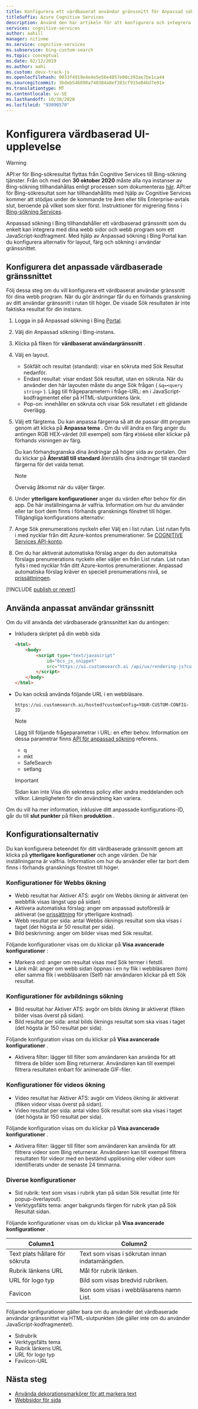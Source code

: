```yaml
---
title: Konfigurera ett värdbaserat användar gränssnitt för Anpassad sökning i Bing | Microsoft Docs
titleSuffix: Azure Cognitive Services
description: Använd den här artikeln för att konfigurera och integrera ett värdbaserad gränssnitt för Anpassad sökning i Bing.
services: cognitive-services
author: aahill
manager: nitinme
ms.service: cognitive-services
ms.subservice: bing-custom-search
ms.topic: conceptual
ms.date: 02/12/2019
ms.author: aahi
ms.custom: devx-track-js
ms.openlocfilehash: 0033f4919e4e4e5e56e4057e00c393ae7be1ca44
ms.sourcegitcommit: 3bdeb546890a740384a8ef383cf915e84bd7e91e
ms.translationtype: MT
ms.contentlocale: sv-SE
ms.lasthandoff: 10/30/2020
ms.locfileid: "93090570"
---
```

# <a name="configure-your-hosted-ui-experience"></a>Konfigurera värdbaserad UI-upplevelse

> [!WARNING]
> API:er för Bing-sökresultat flyttas från Cognitive Services till Bing-sökning tjänster. Från och med den **30 oktober 2020** måste alla nya instanser av Bing-sökning tillhandahållas enligt processen som dokumenteras [här](https://aka.ms/cogsvcs/bingmove).
> API:er för Bing-sökresultat som har tillhandahållits med hjälp av Cognitive Services kommer att stödjas under de kommande tre åren eller tills Enterprise-avtals slut, beroende på vilket som sker först.
> Instruktioner för migrering finns i [Bing-sökning Services](https://aka.ms/cogsvcs/bingmigration).

Anpassad sökning i Bing tillhandahåller ett värdbaserad gränssnitt som du enkelt kan integrera med dina webb sidor och webb program som ett JavaScript-kodfragment. Med hjälp av Anpassad sökning i Bing Portal kan du konfigurera alternativ för layout, färg och sökning i användar gränssnittet.



## <a name="configure-the-custom-hosted-ui"></a>Konfigurera det anpassade värdbaserade gränssnittet

Följ dessa steg om du vill konfigurera ett värdbaserat användar gränssnitt för dina webb program. När du gör ändringar får du en förhands granskning av ditt användar gränssnitt i rutan till höger. De visade Sök resultaten är inte faktiska resultat för din instans.

1. Logga in på Anpassad sökning i Bing [Portal](https://customsearch.ai).  
  
2. Välj din Anpassad sökning i Bing-instans.

3. Klicka på fliken för **värdbaserat användargränssnitt** .  
  
4. Välj en layout.

    - Sökfält och resultat (standard): visar en sökruta med Sök Resultat nedanför.
    - Endast resultat: visar endast Sök resultat, utan en sökruta. När du använder den här layouten måste du ange Sök frågan ( `&q=<query string>` ). Lägg till frågeparametern i fråge-URL: en i JavaScript-kodfragmentet eller på HTML-slutpunktens länk.
    - Pop-on: innehåller en sökruta och visar Sök resultatet i ett glidande överlägg.

5. Välj ett färgtema. Du kan anpassa färgerna så att de passar ditt program genom att klicka på **Anpassa tema** . Om du vill ändra en färg anger du antingen RGB HEX-värdet (till exempel) som färg `#366eb8` eller klickar på förhands visningen av färg.

   Du kan förhandsgranska dina ändringar på höger sida av portalen. Om du klickar på **Återställ till standard** återställs dina ändringar till standard färgerna för det valda temat.

   > [!NOTE]
   > Överväg åtkomst när du väljer färger.

6. Under **ytterligare konfigurationer** anger du värden efter behov för din app. De här inställningarna är valfria. Information om hur du använder eller tar bort dem finns i förhands gransknings fönstret till höger. Tillgängliga konfigurations alternativ:  

7. Ange Sök prenumerations nyckeln eller Välj en i list rutan. List rutan fylls i med nycklar från ditt Azure-kontos prenumerationer. Se [COGNITIVE Services API-konto](https://docs.microsoft.com/azure/cognitive-services/cognitive-services-apis-create-account).  

8. Om du har aktiverat automatiska förslag anger du den automatiska förslags prenumerations nyckeln eller väljer en från List rutan. List rutan fylls i med nycklar från ditt Azure-kontos prenumerationer. Anpassad automatiska förslag kräver en speciell prenumerations nivå, se [prissättningen](https://azure.microsoft.com/pricing/details/cognitive-services/bing-custom-search/).

[!INCLUDE [publish or revert](./includes/publish-revert.md)]

## <a name="consume-custom-ui"></a>Använda anpassat användar gränssnitt

Om du vill använda det värdbaserade gränssnittet kan du antingen: 

- Inkludera skriptet på din webb sida  
  
  ```html
  <html>
      <body>
          <script type="text/javascript" 
              id="bcs_js_snippet"
              src="https://ui.customsearch.ai /api/ux/rendering-js?customConfig=<YOUR-CUSTOM-CONFIG-ID>&market=en-US&safeSearch=Moderate&version=latest&q=">
          </script>
      </body>    
  </html>
  ```

- Du kan också använda följande URL i en webbläsare.   
  
  `https://ui.customsearch.ai/hosted?customConfig=YOUR-CUSTOM-CONFIG-ID`  
  
  > [!NOTE]
  > Lägg till följande frågeparametrar i URL: en efter behov. Information om dessa parametrar finns [API för anpassad sökning](https://docs.microsoft.com/rest/api/cognitiveservices-bingsearch/bing-custom-search-api-v7-reference#query-parameters) referens.
  >
  > - q
  > - mkt
  > - SafeSearch
  > - setlang

  > [!IMPORTANT]
  > Sidan kan inte Visa din sekretess policy eller andra meddelanden och villkor. Lämpligheten för din användning kan variera.  

Om du vill ha mer information, inklusive ditt anpassade konfigurations-ID, går du till **slut punkter** på fliken **produktion** .

## <a name="configuration-options"></a>Konfigurationsalternativ

Du kan konfigurera beteendet för ditt värdbaserade gränssnitt genom att klicka på **ytterligare konfigurationer** och ange värden. De här inställningarna är valfria. Information om hur du använder eller tar bort dem finns i förhands gransknings fönstret till höger. 

### <a name="web-search-configurations"></a>Konfigurationer för Webbs ökning

- Webb resultat har Aktiver ATS: avgör om Webbs ökning är aktiverat (en webbflik visas längst upp på sidan)
- Aktivera automatiska förslag: anger om anpassad autoföreslå är aktiverat (se [prissättning](https://azure.microsoft.com/pricing/details/cognitive-services/bing-custom-search/) för ytterligare kostnad).
- Webb resultat per sida: antal Webbs öknings resultat som ska visas i taget (det högsta är 50 resultat per sida).
- Bild beskrivning: anger om bilder visas med Sök resultat.

Följande konfigurationer visas om du klickar på **Visa avancerade konfigurationer** :

- Markera ord: anger om resultat visas med Sök termer i fetstil.
- Länk mål: anger om webb sidan öppnas i en ny flik i webbläsaren (tom) eller samma flik i webbläsaren (Self) när användaren klickar på ett Sök resultat.

### <a name="image-search-configurations"></a>Konfigurationer för avbildnings sökning

- Bild resultat har Aktiver ATS: avgör om bilds ökning är aktiverat (fliken bilder visas överst på sidan).
- Bild resultat per sida: antal bilds öknings resultat som ska visas i taget (det högsta är 150 resultat per sida).

Följande konfiguration visas om du klickar på **Visa avancerade konfigurationer** .  
  
- Aktivera filter: lägger till filter som användaren kan använda för att filtrera de bilder som Bing returnerar. Användaren kan till exempel filtrera resultaten enbart för animerade GIF-filer.

### <a name="video-search-configurations"></a>Konfigurationer för videos ökning

- Video resultat har Aktiver ATS: avgör om Videos ökning är aktiverat (fliken videor visas överst på sidan).
- Video resultat per sida: antal video Sök resultat som ska visas i taget (det högsta är 150 resultat per sida).

Följande konfiguration visas om du klickar på **Visa avancerade konfigurationer** .  
  
- Aktivera filter: lägger till filter som användaren kan använda för att filtrera videor som Bing returnerar. Användaren kan till exempel filtrera resultaten för videor med en bestämd upplösning eller videor som identifierats under de senaste 24 timmarna.

### <a name="miscellaneous-configurations"></a>Diverse konfigurationer

- Sid rubrik: text som visas i rubrik ytan på sidan Sök resultat (inte för popup-överlayout).
- Verktygsfälts tema: anger bakgrunds färgen för rubrik ytan på Sök Resultat sidan.

Följande konfigurationer visas om du klickar på **Visa avancerade konfigurationer** .  

|Column1  |Column2  |
|---------|---------|
|Text plats hållare för sökruta   | Text som visas i sökrutan innan indatamängden.        |
|Rubrik länkens URL    |Mål för rubrik länken.         |
|URL för logo typ     | Bild som visas bredvid rubriken.         |
|Favicon    | Ikon som visas i webbläsarens namn List.          |

Följande konfigurationer gäller bara om du använder det värdbaserade användar gränssnittet via HTML-slutpunkten (de gäller inte om du använder JavaScript-kodfragmentet).

- Sidrubrik
- Verktygsfälts tema
- Rubrik länkens URL
- URL för logo typ
- Faviicon-URL  

## <a name="next-steps"></a>Nästa steg

- [Använda dekorationsmarkörer för att markera text](../bing-web-search/hit-highlighting.md)
- [Webbsidor för sida](./page-webpages.md)
